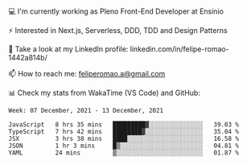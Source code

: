 💻 I'm currently working as Pleno Front-End Developer at Ensinio

⚡ Interested in Next.js, Serverless, DDD, TDD and Design Patterns

👥 Take a look at my LinkedIn profile: linkedin.com/in/felipe-romao-1442a814b/

📫 How to reach me: feliperomao.a@gmail.com

📊 Check my stats from WakaTime (VS Code) and GitHub:

<!--START_SECTION:waka-->
```text
Week: 07 December, 2021 - 13 December, 2021

JavaScript   8 hrs 35 mins   █████████▓░░░░░░░░░░░░░░░   39.03 % 
TypeScript   7 hrs 42 mins   ████████▓░░░░░░░░░░░░░░░░   35.04 % 
JSX          3 hrs 38 mins   ████░░░░░░░░░░░░░░░░░░░░░   16.58 % 
JSON         1 hr 3 mins     █▒░░░░░░░░░░░░░░░░░░░░░░░   04.81 % 
YAML         24 mins         ▒░░░░░░░░░░░░░░░░░░░░░░░░   01.87 % 
```
<!--END_SECTION:waka-->

